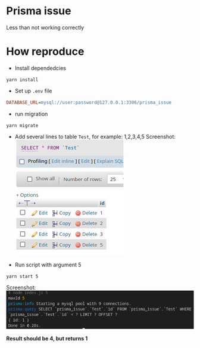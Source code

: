 # Prisma issue

Less than not working correctly

# How reproduce

- Install dependedcies

```
yarn install
```

- Set up `.env` file

```ini
DATABASE_URL=mysql://user:password@127.0.0.1:3306/prisma_issue
```

- run migration

```
yarn migrate
```

- Add several lines to table `Test`, for example: 1,2,3,4,5
  Screenshot:
  ![db.png](./db.png)

- Run script with argument 5

```
yarn start 5
```

Screenshot:
![result.png](./result.png)

**Result should be 4, but returns 1**
